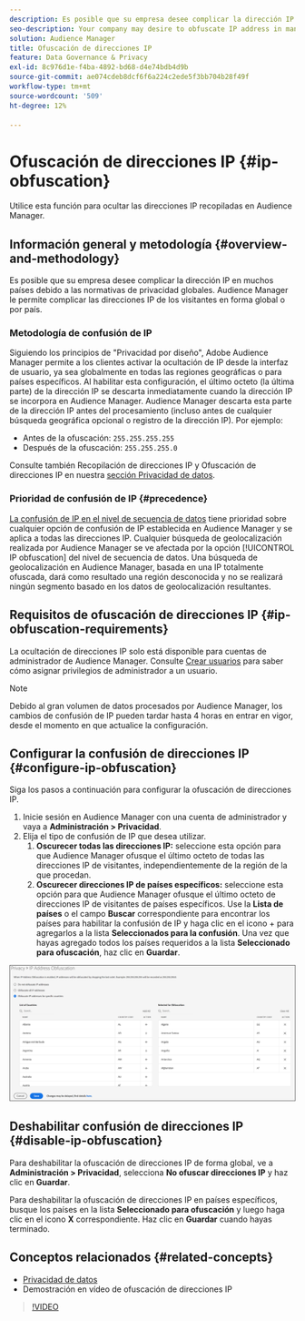 ```yaml
---
description: Es posible que su empresa desee complicar la dirección IP en muchos países debido a las normativas de privacidad globales. Audience Manager le permite complicar las direcciones IP de los visitantes en forma global o por país.
seo-description: Your company may desire to obfuscate IP address in many countries due to global privacy regulations. Audience Manager allows you to obfuscate visitor IP addresses on a global or country-by-country basis.
solution: Audience Manager
title: Ofuscación de direcciones IP
feature: Data Governance & Privacy
exl-id: 8c976d1e-f4ba-4892-bd68-d4e74bdb4d9b
source-git-commit: ae074cdeb8dcf6f6a224c2ede5f3bb704b28f49f
workflow-type: tm+mt
source-wordcount: '509'
ht-degree: 12%

---
```


# Ofuscación de direcciones IP {#ip-obfuscation}

Utilice esta función para ocultar las direcciones IP recopiladas en Audience Manager.

## Información general y metodología {#overview-and-methodology}

Es posible que su empresa desee complicar la dirección IP en muchos países debido a las normativas de privacidad globales. Audience Manager le permite complicar las direcciones IP de los visitantes en forma global o por país.

### Metodología de confusión de IP

Siguiendo los principios de &quot;Privacidad por diseño&quot;, Adobe Audience Manager permite a los clientes activar la ocultación de IP desde la interfaz de usuario, ya sea globalmente en todas las regiones geográficas o para países específicos. Al habilitar esta configuración, el último octeto (la última parte) de la dirección IP se descarta inmediatamente cuando la dirección IP se incorpora en Audience Manager. Audience Manager descarta esta parte de la dirección IP antes del procesamiento (incluso antes de cualquier búsqueda geográfica opcional o registro de la dirección IP). Por ejemplo:

* Antes de la ofuscación: `255.255.255.255`
* Después de la ofuscación: `255.255.255.0`

Consulte también Recopilación de direcciones IP y Ofuscación de direcciones IP en nuestra [sección Privacidad de datos](/help/using/overview/data-security-and-privacy/data-privacy.md).

### Prioridad de confusión de IP {#precedence}

[La confusión de IP en el nivel de secuencia de datos](https://experienceleague.adobe.com/docs/experience-platform/edge/datastreams/configure.html?lang=en#create) tiene prioridad sobre cualquier opción de confusión de IP establecida en Audience Manager y se aplica a todas las direcciones IP. Cualquier búsqueda de geolocalización realizada por Audience Manager se ve afectada por la opción [!UICONTROL IP obfuscation] del nivel de secuencia de datos. Una búsqueda de geolocalización en Audience Manager, basada en una IP totalmente ofuscada, dará como resultado una región desconocida y no se realizará ningún segmento basado en los datos de geolocalización resultantes.

## Requisitos de ofuscación de direcciones IP {#ip-obfuscation-requirements}

La ocultación de direcciones IP solo está disponible para cuentas de administrador de Audience Manager. Consulte [Crear usuarios](/help/using/features/administration/administration-overview.md#create-users) para saber cómo asignar privilegios de administrador a un usuario.

>[!NOTE]
>
> Debido al gran volumen de datos procesados por Audience Manager, los cambios de confusión de IP pueden tardar hasta 4 horas en entrar en vigor, desde el momento en que actualice la configuración.

## Configurar la confusión de direcciones IP {#configure-ip-obfuscation}

Siga los pasos a continuación para configurar la ofuscación de direcciones IP.

1. Inicie sesión en Audience Manager con una cuenta de administrador y vaya a **Administración > Privacidad**.
2. Elija el tipo de confusión de IP que desea utilizar.
   1. **Oscurecer todas las direcciones IP:** seleccione esta opción para que Audience Manager ofusque el último octeto de todas las direcciones IP de visitantes, independientemente de la región de la que procedan.
   2. **Oscurecer direcciones IP de países específicos:** seleccione esta opción para que Audience Manager ofusque el último octeto de direcciones IP de visitantes de países específicos. Use la **Lista de países** o el campo **Buscar** correspondiente para encontrar los países para habilitar la confusión de IP y haga clic en el icono + para agregarlos a la lista **Seleccionados para la confusión**. Una vez que hayas agregado todos los países requeridos a la lista **Seleccionado para ofuscación**, haz clic en **Guardar**.

![](assets/ip-obfuscation.png)

## Deshabilitar confusión de direcciones IP {#disable-ip-obfuscation}

Para deshabilitar la ofuscación de direcciones IP de forma global, ve a **Administración > Privacidad**, selecciona **No ofuscar direcciones IP** y haz clic en **Guardar**.

Para deshabilitar la ofuscación de direcciones IP en países específicos, busque los países en la lista **Seleccionado para ofuscación** y luego haga clic en el icono **X** correspondiente. Haz clic en **Guardar** cuando hayas terminado.

## Conceptos relacionados {#related-concepts}

* [Privacidad de datos](/help/using/overview/data-security-and-privacy/data-privacy.md)
* Demostración en vídeo de ofuscación de direcciones IP
>[!VIDEO](https://video.tv.adobe.com/v/27218/)
